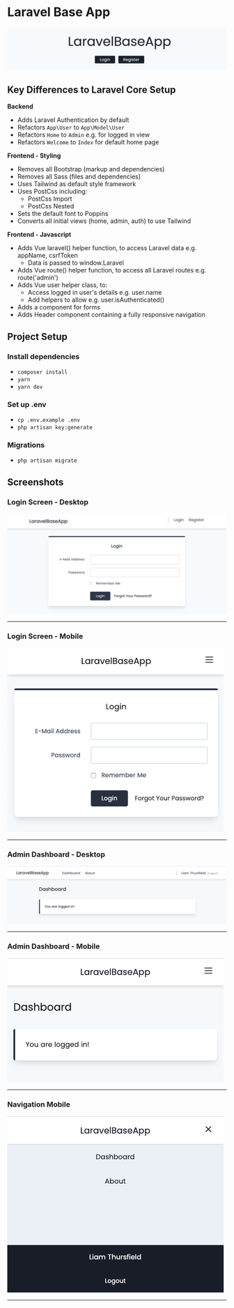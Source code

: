# Laravel Base App

![Header Image](/readme/header.png?raw=true)


## Key Differences to Laravel Core Setup

**Backend**
* Adds Laravel Authentication by default
* Refactors `App\User` to `App\Model\User`
* Refactors `Home` to `Admin` e.g. for logged in view
* Refactors `Welcome` to `Index` for default home page

**Frontend - Styling** 
* Removes all Bootstrap (markup and dependencies)
* Removes all Sass (files and dependencies)
* Uses Tailwind as default style framework
* Uses PostCss including:
    * PostCss Import
    * PostCss Nested
* Sets the default font to Poppins
* Converts all initial views (home, admin, auth) to use Tailwind

**Frontend - Javascript**
* Adds Vue laravel() helper function, to access Laravel data e.g. appName, csrfToken
    * Data is passed to window.Laravel
* Adds Vue route() helper function, to access all Laravel routes e.g. route('admin')
* Adds Vue user helper class, to:
    * Access logged in user's details e.g. user.name
    * Add helpers to allow e.g. user.isAuthenticated()
* Adds a <csrf-input> component for forms
* Adds Header component containing a fully responsive navigation


## Project Setup

### Install dependencies
* `composer install`
* `yarn`
* `yarn dev`

### Set up .env
* `cp .env.example .env`
* `php artisan key:generate`

### Migrations
* `php artisan migrate`


## Screenshots

### Login Screen - Desktop

![Login Screen - Desktop](/readme/login_desktop.png?raw=true "Login Screen - Desktop")

----------------------------------------------


### Login Screen - Mobile

![Login Screen - Mobile](/readme/login_mobile.png?raw=true "Login Screen - Mobile")

----------------------------------------------


### Admin Dashboard - Desktop

![Dashboard - Desktop](/readme/dashboard_desktop.png?raw=true "Dashboard - Desktop")

----------------------------------------------


### Admin Dashboard - Mobile

![Dashboard - Mobile](/readme/dashboard_mobile.png?raw=true "Dashboard - Mobile")

----------------------------------------------


### Navigation Mobile

![Navigation - Mobile](/readme/navigation_mobile.png?raw=true "Navigation - Mobile")

----------------------------------------------
